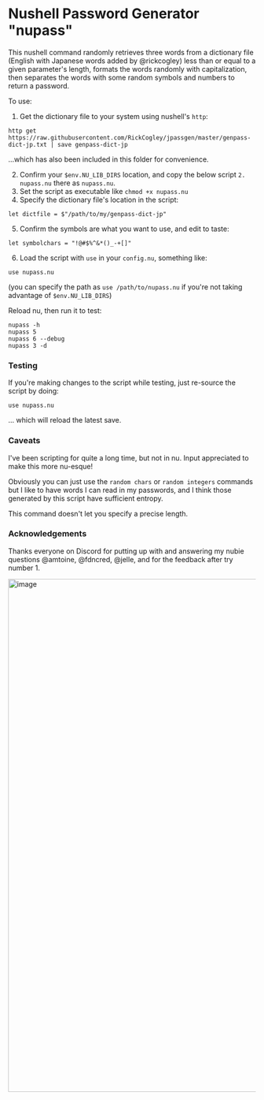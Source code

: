 # Nushell Password Generator "nupass"

This nushell command randomly retrieves three words from a dictionary file (English with Japanese words added by @rickcogley) less than or equal to a given parameter's length, formats the words randomly with capitalization, then separates the words with some random symbols and numbers to return a password.  

To use:

1. Get the dictionary file to your system using nushell's `http`:

```
http get https://raw.githubusercontent.com/RickCogley/jpassgen/master/genpass-dict-jp.txt | save genpass-dict-jp
```

...which has also been included in this folder for convenience. 

2. Confirm your `$env.NU_LIB_DIRS` location, and copy the below script `2. nupass.nu` there as `nupass.nu`.
3. Set the script as executable like `chmod +x nupass.nu`
4. Specify the dictionary file's location in the script: 

```
let dictfile = $"/path/to/my/genpass-dict-jp"
```

5. Confirm the symbols are what you want to use, and edit to taste: 

```
let symbolchars = "!@#$%^&*()_-+[]"
```

6. Load the script with `use` in your `config.nu`, something like: 

```
use nupass.nu
```

(you can specify the path as `use /path/to/nupass.nu` if you're not taking advantage of `$env.NU_LIB_DIRS`)

Reload nu, then run it to test:

```
nupass -h
nupass 5
nupass 6 --debug
nupass 3 -d
```

### Testing

If you're making changes to the script while testing, just re-source the script by doing: 

`use nupass.nu`

... which will reload the latest save.

### Caveats

I've been scripting for quite a long time, but not in nu. Input appreciated to make this more nu-esque!

Obviously you can just use the `random chars` or `random integers` commands but I like to have words I can read in my passwords, and I think those generated by this script have sufficient entropy. 

This command doesn't let you specify a precise length. 

### Acknowledgements

Thanks everyone on Discord for putting up with and answering my nubie questions @amtoine, @fdncred, @jelle, and for the feedback after try number 1. 

<img width="1041" alt="image" src="https://user-images.githubusercontent.com/512328/231930563-4da63f8c-d9de-4620-901e-a39ed32b049f.png">
